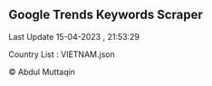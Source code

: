 

## Google Trends Keywords Scraper 
 
Last Update 15-04-2023 , 21:53:29

Country List :
VIETNAM.json



© Abdul Muttaqin 
